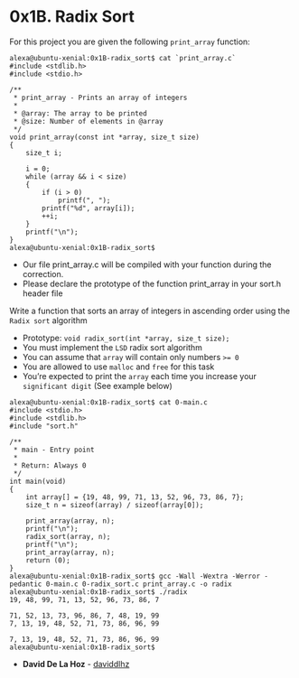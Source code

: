 # 0x1B. Radix Sort

For this project you are given the following ```print_array``` function:

```
alexa@ubuntu-xenial:0x1B-radix_sort$ cat `print_array.c`
#include <stdlib.h>
#include <stdio.h>

/**
 * print_array - Prints an array of integers
 *
 * @array: The array to be printed
 * @size: Number of elements in @array
 */
void print_array(const int *array, size_t size)
{
    size_t i;

    i = 0;
    while (array && i < size)
    {
        if (i > 0)
            printf(", ");
        printf("%d", array[i]);
        ++i;
    }
    printf("\n");
}
alexa@ubuntu-xenial:0x1B-radix_sort$
```

- Our file print_array.c will be compiled with your function during the correction.
- Please declare the prototype of the function print_array in your sort.h header file

Write a function that sorts an array of integers in ascending order using the ```Radix sort``` algorithm

- Prototype: ```void radix_sort(int *array, size_t size);```
- You must implement the ```LSD``` radix sort algorithm
- You can assume that ```array``` will contain only numbers ```>= 0```
- You are allowed to use ```malloc``` and ```free``` for this task
- You’re expected to print the ```array``` each time you increase your ```significant digit``` (See example below)

```
alexa@ubuntu-xenial:0x1B-radix_sort$ cat 0-main.c
#include <stdio.h>
#include <stdlib.h>
#include "sort.h"

/**
 * main - Entry point
 *
 * Return: Always 0
 */
int main(void)
{
    int array[] = {19, 48, 99, 71, 13, 52, 96, 73, 86, 7};
    size_t n = sizeof(array) / sizeof(array[0]);

    print_array(array, n);
    printf("\n");
    radix_sort(array, n);
    printf("\n");
    print_array(array, n);
    return (0);
}
alexa@ubuntu-xenial:0x1B-radix_sort$ gcc -Wall -Wextra -Werror -pedantic 0-main.c 0-radix_sort.c print_array.c -o radix
alexa@ubuntu-xenial:0x1B-radix_sort$ ./radix
19, 48, 99, 71, 13, 52, 96, 73, 86, 7

71, 52, 13, 73, 96, 86, 7, 48, 19, 99
7, 13, 19, 48, 52, 71, 73, 86, 96, 99

7, 13, 19, 48, 52, 71, 73, 86, 96, 99
alexa@ubuntu-xenial:0x1B-radix_sort$
```


* **David De La Hoz** - [daviddlhz](https://github.com/daviddlhz)